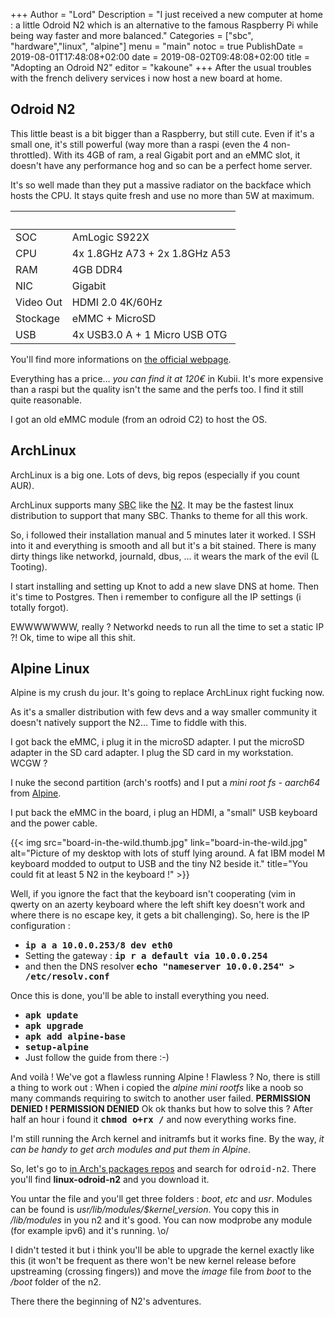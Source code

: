 +++
Author = "Lord"
Description = "I just received a new computer at home : a little Odroid N2 which is an alternative to the famous Raspberry Pi while being way faster and more balanced."
Categories = ["sbc", "hardware","linux", "alpine"]
menu = "main"
notoc = true
PublishDate = 2019-08-01T17:48:08+02:00
date = 2019-08-02T09:48:08+02:00
title = "Adopting an Odroid N2"
editor = "kakoune"
+++
After the usual troubles with the french delivery services i now host a new board at home.


## Odroid N2
This little beast is a bit bigger than a Raspberry, but still cute.
Even if it's a small one, it's still powerful (way more than a raspi (even the 4 non-throttled).
With its 4GB of ram, a real Gigabit port and an eMMC slot, it doesn't have any performance hog and so can be a perfect home server.

It's so well made than they put a massive radiator on the backface which hosts the CPU.
It stays quite fresh and use no more than 5W at maximum.

|     |                               |
|-----|-------------------------------|
| SOC | AmLogic S922X                 |
| CPU | 4x 1.8GHz A73 + 2x 1.8GHz A53 |
| RAM | 4GB DDR4                      |
| NIC | Gigabit                       |
| Video Out | HDMI 2.0 4K/60Hz        |
| Stockage  | eMMC + MicroSD          |
| USB | 4x USB3.0 A + 1 Micro USB OTG |

You'll find more informations on [the official webpage](https://www.hardkernel.com/shop/odroid-n2-with-4gbyte-ram/).

Everything has a price… *you can find it at 120€* in Kubii.
It's more expensive than a raspi but the quality isn't the same and the perfs too.
I find it still quite reasonable.

I got an old eMMC module (from an odroid C2) to host the OS.

## ArchLinux
ArchLinux is a big one.
Lots of devs, big repos (especially if you count AUR).

ArchLinux supports many <abbr title="Single Board Computer à la Raspberry">SBC</abbr> like the [N2](https://archlinuxarm.org/platforms/armv8/amlogic/odroid-n2).
It may be the fastest linux distribution to support that many SBC.
Thanks to theme for all this work.

So, i followed their installation manual and 5 minutes later it worked.
I SSH into it and everything is smooth and all but it's a bit stained.
There is many dirty things like networkd, journald, dbus, … it wears the mark of the evil (L Tooting).

I start installing and setting up Knot to add a new slave DNS at home.
Then it's time to Postgres.
Then i remember to configure all the IP settings (i totally forgot).

EWWWWWWW, really ?
Networkd needs to run all the time to set a static IP ?!
Ok, time to wipe all this shit.

## Alpine Linux
Alpine is my crush du jour.
It's going to replace ArchLinux right fucking now.

As it's a smaller distribution with few devs and a way smaller community it doesn't natively support the N2…
Time to fiddle with this.

I got back the eMMC, i plug it in the microSD adapter.
I put the microSD adapter in the SD card adapter.
I plug the SD card in my workstation.
WCGW ?

I nuke the second partition (arch's rootfs) and I put a *mini root fs - aarch64*  from [Alpine](https://www.alpinelinux.org/downloads/).

I put back the eMMC in the board, i plug an HDMI, a "small" USB keyboard and the power cable.

{{< img src="board-in-the-wild.thumb.jpg" link="board-in-the-wild.jpg" alt="Picture of my desktop with lots of stuff lying around. A fat IBM model M keyboard modded to output to USB and the tiny N2 beside it." title="You could fit at least 5 N2 in the keyboard !" >}}

Well, if you ignore the fact that the keyboard isn't cooperating (vim in qwerty on an azerty keyboard where the left shift key doesn't work  and where there is no escape key, it gets a bit challenging).
So, here is the IP configuration :

  - **<samp>ip a a 10.0.0.253/8 dev eth0</samp>**
  - Setting the gateway : **<samp>ip r a default via 10.0.0.254</samp>**
  - and then the DNS resolver **<samp>echo "nameserver 10.0.0.254" > /etc/resolv.conf</samp>**

Once this is done, you'll be able to install everything you need.

  - **<samp>apk update</samp>**
  - **<samp>apk upgrade</samp>**
  - **<samp>apk add alpine-base</samp>**
  - **<samp>setup-alpine</samp>**
  - Just follow the guide from there :-)

And voilà !
We've got a flawless running Alpine !
Flawless ?
No, there is still a thing to work out :
When i copied the *alpine mini rootfs* like a noob so many commands requiring to switch to another user failed.
**PERMISSION DENIED ! PERMISSION DENIED**
Ok ok thanks but how to solve this ?
After half an hour i found it **<samp>chmod o+rx /</samp>** and now everything works fine.

I'm still running the Arch kernel and initramfs but it works fine.
By the way, *it can be handy to get arch modules and put them in Alpine*.

So, let's go to [in Arch's packages repos](https://archlinuxarm.org/packages) and search for <samp>odroid-n2</samp>.
There you'll find **linux-odroid-n2** and you download it.

You untar the file and you'll get three folders : *boot*, *etc* and *usr*.
Modules can be found is *usr/lib/modules/$kernel_version*.
You copy this in */lib/modules* in you n2 and it's good.
You can now modprobe any module (for example ipv6) and it's running. \o/

I didn't tested it but i think you'll be able to upgrade the kernel exactly like this (it won't be frequent as there won't be new kernel release before upstreaming (crossing fingers)) and move the *image* file from *boot* to the */boot* folder of the n2.

There there the beginning of N2's adventures.



